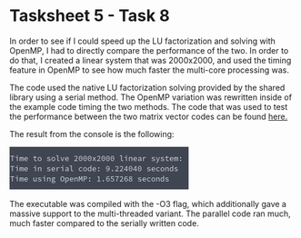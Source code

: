 # Tasksheet 5 - Task 8

In order to see if I could speed up the LU factorization and solving with OpenMP, I had to directly compare the performance of the two. In order to do that, I created a linear system that was 2000x2000, and used the timing feature in OpenMP
to see how much faster the multi-core processing was.

The code used the native LU factorization solving provided by the shared library using a serial method. The OpenMP variation was rewritten inside of the example code timing the two methods. The code that was used to test the performance between the two matrix vector codes can be found [here.](https://github.com/ethanancell/math4610/blob/master/software/matrix/mtx_lufactsolve_openmp.c)

The result from the console is the following:

![Console Output](task8.png)

The executable was compiled with the -O3 flag, which
additionally gave a massive support to the multi-threaded
variant. The parallel code ran much, much faster compared
to the serially written code.
